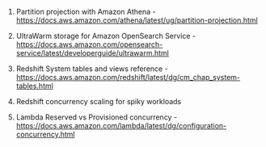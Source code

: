 1. Partition projection with Amazon Athena -  
https://docs.aws.amazon.com/athena/latest/ug/partition-projection.html

2. UltraWarm storage for Amazon OpenSearch Service -  
https://docs.aws.amazon.com/opensearch-service/latest/developerguide/ultrawarm.html

3. Redshift System tables and views reference -  
https://docs.aws.amazon.com/redshift/latest/dg/cm_chap_system-tables.html

4. Redshift concurrency scaling for spiky workloads

5. Lambda Reserved vs Provisioned concurrency -  
   https://docs.aws.amazon.com/lambda/latest/dg/configuration-concurrency.html
